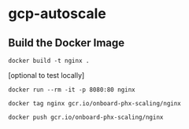 # gcp-autoscale

## Build the Docker Image
```
docker build -t nginx .
```

[optional to test locally]
```
docker run --rm -it -p 8080:80 nginx
```
```
docker tag nginx gcr.io/onboard-phx-scaling/nginx
```
```
docker push gcr.io/onboard-phx-scaling/nginx
```